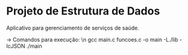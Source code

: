 # Projeto de Estrutura de Dados
  Aplicativo para gerenciamento de serviços de saúde.

-> Comandos para execução: \n
gcc main.c funcoes.c -o main -L./lib -lcJSON
./main
